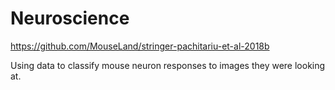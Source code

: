 # Neuroscience
https://github.com/MouseLand/stringer-pachitariu-et-al-2018b

Using data to classify mouse neuron responses to images they were looking at.
